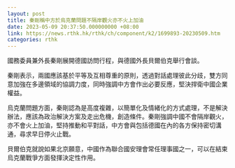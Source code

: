 ```yaml
---
layout: post
title: 秦剛稱中方於烏克蘭問題不隔岸觀火亦不火上加油
date: 2023-05-09 20:37:50.000000000 +08:00
link: https://news.rthk.hk/rthk/ch/component/k2/1699893-20230509.htm
categories: rthk
---
```


國務委員兼外長秦剛展開德國訪問行程，與德國外長貝爾伯克舉行會談。

秦剛表示，兩國應該基於平等及互相尊重的原則，透過對話處理彼此分歧，雙方同意加強在多邊領域的協調力度，同時強調中方會作出必要反應，堅決捍衛中國企業權益。

烏克蘭問題方面，秦剛認為是高度複雜，以簡單化及情緒化的方式處理，不是解決辦法，應該為政治解決方案及走出危機，創造條件。秦剛強調中國不會隔岸觀火，亦不會火上加油，堅持推動和平對話，中方會與包括德國在內的各方保持密切溝通，尋求早日停火止戰。

貝爾伯克就說如果北京願意，中國作為聯合國安理會常任理事國之一，可以在結束烏克蘭戰爭方面發揮決定性作用。
